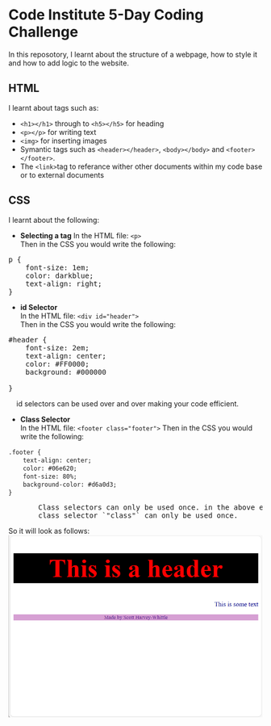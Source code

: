 # Code Institute 5-Day Coding Challenge
In this reposotory, I learnt about the structure of a webpage, how to style it and how to add logic to the website. 

## HTML
I learnt about tags such as:<br> 

+ `<h1></h1>` through to `<h5></h5>` for heading
+ `<p></p>` for writing text
+ `<img>` for inserting images
+ Symantic tags such as `<header></header>`, `<body></body>` and `<footer></footer>`.
+ The `<link>`tag to referance wither other documents within my code base or to external documents

## CSS
I learnt about the following:<br>

+ <strong>Selecting a tag</strong>
In the HTML file: `<p>`<br>
Then in the CSS you would write the following:<br>
<pre>p {
    font-size: 1em;
    color: darkblue;
    text-align: right;
}</pre>
+ <strong>id Selector</strong><br>
In the HTML file: `<div id="header">`<br>
Then in the CSS you would write the following:<br>
<pre>#header {
    font-size: 2em;
    text-align: center;
    color: #FF0000;
    background: #000000
    
}
</pre>
&nbsp; &nbsp; id selectors can be used over and over making your code efficient.
+ <strong>Class Selector</strong><br>
In the HTML file:
`<footer class="footer">`
Then in the CSS you would write the following:<br>
```
.footer {
    text-align: center;
    color: #06e620;
    font-size: 80%;
    background-color: #d6a0d3;
}
```

<pre>       Class selectors can only be used once. in the above example, the 
       class selector `"class"` can only be used once.</pre>
So it will look as follows:
![Example](example.png)







